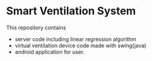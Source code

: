 # Smart Ventilation System

This repository contains 
  - server code including linear regression algorithm
  - virtual ventilation device code made with swing(java) 
  - android application for user.


